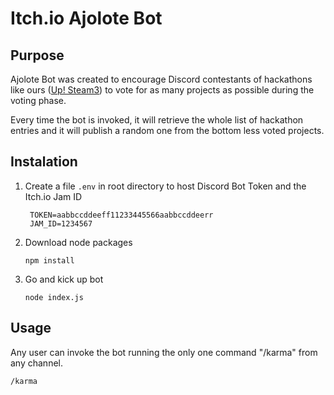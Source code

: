 # Itch.io Ajolote Bot

## Purpose

Ajolote Bot was created to encourage Discord contestants of hackathons like ours ([Up! Steam3](http://upsteam.es "Up! Steam3")) to vote for as many projects as possible during the voting phase.

Every time the bot is invoked, it will retrieve the whole list of hackathon entries and it will publish a random one from the bottom less voted projects.

## Instalation

1. Create a file `.env` in root directory to host Discord Bot Token and the Itch.io Jam ID

        TOKEN=aabbccddeeff11233445566aabbccddeerr
        JAM_ID=1234567
    
2. Download node packages

	`npm install`
	
4. Go and kick up bot

	`node index.js`

## Usage

Any user can invoke the bot running the only one command  "/karma" from any channel.

	/karma
